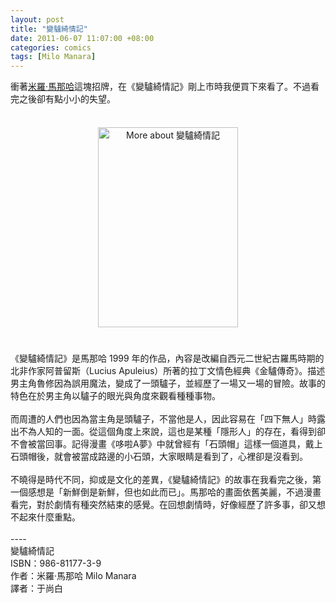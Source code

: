 ```yaml
--- 
layout: post
title: "變驢綺情記"
date: 2011-06-07 11:07:00 +08:00
categories: comics
tags: [Milo Manara]
---
```


衝著<a href="http://reading.aqualuna.me/search/label/Milo%20Manara">米羅‧馬那哈</a>這塊招牌，在《變驢綺情記》剛上市時我便買下來看了。不過看完之後卻有點小小的失望。<br /><br /><div class="separator" style="clear: both; text-align: center;"><a href="http://www.anobii.com/books/%E8%AE%8A%E9%A9%A2%E7%B6%BA%E6%83%85%E8%A8%98/9789868117730/0102d3a9ed0bfdfbfc/" style="margin-left: 1em; margin-right: 1em;" title="More about 變驢綺情記"><img alt="More about 變驢綺情記" height="320" src="http://image.anobii.com/anobi/image_book.php?type=5&amp;item_id=0102d3a9ed0bfdfbfc&amp;time=0" style="padding-bottom: 5px; padding-left: 5px; padding-right: 5px; padding-top: 5px;" title="More about 變驢綺情記" width="224" /></a></div><br /><br />《變驢綺情記》是馬那哈 1999 年的作品，內容是改編自西元二世紀古羅馬時期的北非作家阿普留斯（Lucius Apuleius）所著的拉丁文情色經典《金驢傳奇》。描述男主角魯修因為誤用魔法，變成了一頭驢子，並經歷了一場又一場的冒險。故事的特色在於男主角以驢子的眼光與角度來觀看種種事物。<br /><br />而周遭的人們也因為當主角是頭驢子，不當他是人，因此容易在「四下無人」時露出不為人知的一面。從這個角度上來說，這也是某種「隱形人」的存在，看得到卻不會被當回事。記得漫畫《哆啦A夢》中就曾經有「石頭帽」這樣一個道具，戴上石頭帽後，就會被當成路邊的小石頭，大家眼睛是看到了，心裡卻是沒看到。<br /><br />不曉得是時代不同，抑或是文化的差異，《變驢綺情記》的故事在我看完之後，第一個感想是「新鮮倒是新鮮，但也如此而已」。馬那哈的畫面依舊美麗，不過漫畫看完，對於劇情有種突然結束的感覺。在回想劇情時，好像經歷了許多事，卻又想不起來什麼重點。<br /><br />----<br />變驢綺情記<br />ISBN：986-81177-3-9<br />作者：米羅‧馬那哈 Milo Manara<br />譯者：于尚白
